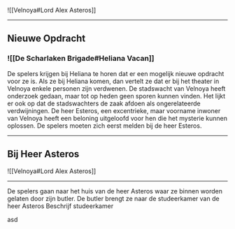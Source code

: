 ![[Velnoya#Lord Alex Asteros]]

---
## Nieuwe Opdracht

### ![[De Scharlaken Brigade#Heliana Vacan]]
De spelers krijgen bij Heliana te horen dat er een mogelijk nieuwe opdracht voor ze is.
Als ze bij Heliana komen, dan vertelt ze dat er bij het theater in Velnoya enkele personen zijn verdwenen. De stadswacht van Velnoya heeft onderzoek gedaan, maar tot op heden geen sporen kunnen vinden. Het lijkt er ook op dat de stadswachters de zaak afdoen als ongerelateerde verdwijningen.
De heer Esteros, een excentrieke, maar voorname inwoner van Velnoya heeft een beloning uitgeloofd voor hen die het mysterie kunnen oplossen. De spelers moeten zich eerst melden bij de heer Esteros.

---

## Bij Heer Asteros

 ![[Velnoya#Lord Alex Asteros]]

---

De spelers gaan naar het huis van de heer Asteros waar ze binnen worden gelaten door zijn butler. De butler brengt ze naar de studeerkamer van de heer Asteros
	Beschrijf studeerkamer

asd
